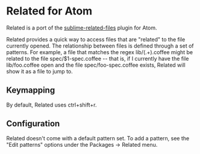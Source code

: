 # Related for Atom
Related is a port of the [sublime-related-files](https://github.com/fabiokr/sublime-related-files) plugin for Atom.

Related provides a quick way to access files that are "related" to the file currently opened. The relationship
between files is defined through a set of patterns. For example, a file that matches the regex lib/(.+).coffee
might be related to the file spec/$1-spec.coffee -- that is, if I currently have the file lib/foo.coffee open
and the file spec/foo-spec.coffee exists, Related will show it as a file to jump to.

## Keymapping
By default, Related uses ctrl+shift+r.

## Configuration
Related doesn't come with a default pattern set. To add a pattern, see the "Edit patterns"
options under the Packages -> Related menu. 
